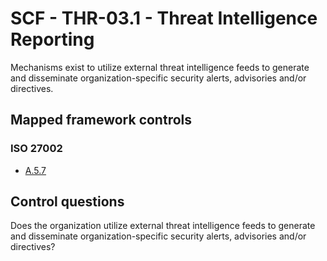 # SCF - THR-03.1 - Threat Intelligence Reporting
Mechanisms exist to utilize external threat intelligence feeds to generate and disseminate organization-specific security alerts, advisories and/or directives.
## Mapped framework controls
### ISO 27002
- [A.5.7](../iso27002/a-5.md#a57)
  
## Control questions
Does the organization utilize external threat intelligence feeds to generate and disseminate organization-specific security alerts, advisories and/or directives?
  